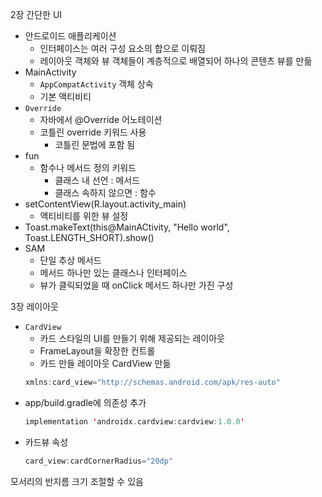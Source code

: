 2장 간단한 UI
- 안드로이드 애플리케이션
  - 인터페이스는 여러 구성 요소의 합으로 이뤄짐
  - 레이아웃 객체와 뷰 객체들이 계층적으로 배열되어 하나의 콘텐츠 뷰를 만듦
- MainActivity
  - `AppCompatActivity` 객체 상속
  - 기본 액티비티
- `Override`
  - 자바에서 @Override 어노테이션
  - 코틀린 override 키워드 사용
	- 코틀린 문법에 포함 됨
- fun
  - 함수나 메서드 정의 키워드
    - 클래스 내 선언 : 메서드
    - 클래스 속하지 않으면 : 함수
- setContentView(R.layout.activity_main)
  - 액티비티를 위한 뷰 설정
- Toast.makeText(this@MainACtivity, "Hello world", Toast.LENGTH_SHORT).show()
- SAM
  - 단일 추상 메서드
  - 메서드 하나만 있는 클래스나 인터페이스
  - 뷰가 클릭되었을 때 onClick 메서드 하나만 가진 구성

3장 레이아웃
- `CardView`
  - 카드 스타일의 UI를 만들기 위해 제공되는 레이아웃
  - FrameLayout을 확장한 컨트롤
  - 카드 만들 레이아웃 CardView 만듦
  ```kotlin
  xmlns:card_view="http://schemas.android.com/apk/res-auto"
  ```
- app/build.gradle에 의존성 추가
  ```kotlin
  implementation 'androidx.cardview:cardview:1.0.0'
  ```
- 카드뷰 속성
  ```kotlin
  card_view:cardCornerRadius="20dp"
  ```
모서리의 반지름 크기 조절할 수 있음